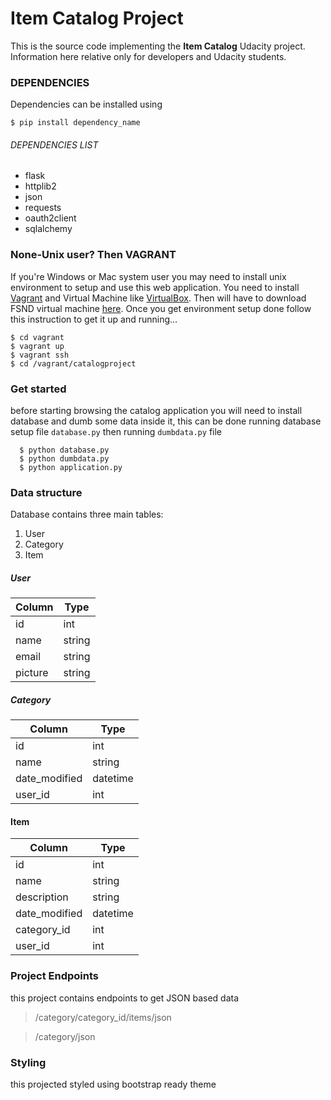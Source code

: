 # Item Catalog Project

This is the source code implementing the **Item Catalog** Udacity project. Information here relative only for developers and Udacity students.

### DEPENDENCIES

Dependencies can be installed using

    $ pip install dependency_name

###### DEPENDENCIES LIST

-   flask
-   httplib2
-   json
-   requests
-   oauth2client
-   sqlalchemy

### None-Unix user? Then VAGRANT

If you're Windows or Mac system user you may need to install unix environment to setup and use this web application.
You need to install [Vagrant](https://www.vagrantup.com/downloads.html)  and Virtual Machine like [VirtualBox](https://www.virtualbox.org/wiki/Downloads).
Then will have to download FSND virtual machine [here](https://github.com/udacity/fullstack-nanodegree-vm).
Once you get environment setup done follow this instruction to get it up and running...

    $ cd vagrant
    $ vagrant up
    $ vagrant ssh
    $ cd /vagrant/catalogproject

### Get started

before starting browsing the catalog application you will need to install database and dumb some data inside it, this can be done running database setup file `database.py` then running `dumbdata.py` file

      $ python database.py
      $ python dumbdata.py
      $ python application.py

### Data structure

Database contains three main tables:

1.  User
2.  Category
3.  Item

##### User

| Column  | Type   |
| ------- | ------ |
| id      | int    |
| name    | string |
| email   | string |
| picture | string |

##### Category

| Column        | Type     |
| ------------- | -------- |
| id            | int      |
| name          | string   |
| date_modified | datetime |
| user_id       | int      |

#### Item

| Column        | Type     |
| ------------- | -------- |
| id            | int      |
| name          | string   |
| description   | string   |
| date_modified | datetime |
| category_id   | int      |
| user_id       | int      |

### Project Endpoints

this project contains endpoints to get JSON based data

> /category/category_id/items/json

> /category/json

### Styling
this projected styled using bootstrap ready theme
